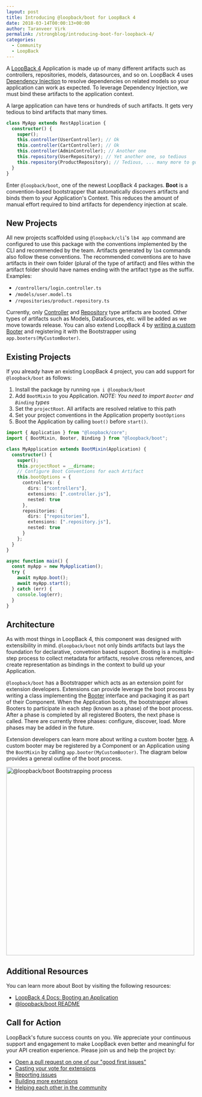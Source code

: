 ```yaml
---
layout: post
title: Introducing @loopback/boot for LoopBack 4
date: 2018-03-14T00:00:13+00:00
author: Taranveer Virk
permalink: /strongblog/introducing-boot-for-loopback-4/
categories:
  - Community
  - LoopBack
---
```


A [LoopBack 4](https://strongloop.com/strongblog/announcing-loopback-next/) Application is made up of many different artifacts such as controllers, repositories, models, datasources, and so on. LoopBack 4 uses [Dependency Injection](http://loopback.io/doc/en/lb4/Dependency-injection.html) to resolve dependencies on related models so your application can work as expected. To leverage Dependency Injection, we must bind these artifacts to the application context.

A large application can have tens or hundreds of such artifacts. It gets very tedious to bind artifacts that many times.

```ts
class MyApp extends RestApplication {
  constructor() {
    super();
    this.controller(UserController); // Ok
    this.controller(CartController); // Ok
    this.controller(AdminController); // Another one
    this.repository(UserRepository); // Yet another one, so tedious
    this.repository(ProductRepository); // Tedious, ... many more to go
  }
}
```
<!--more-->
Enter `@loopback/boot`, one of the newest LoopBack 4 packages. **Boot** is a convention-based bootstrapper that automatically discovers artifacts and binds them to your Application's Context. This reduces the amount of manual effort
required to bind artifacts for dependency injection at scale.

<!-- more -->

## New Projects

All new projects scaffolded using `@loopback/cli`'s `lb4 app` command are configured to use this package with the conventions implemented by the CLI and recommended by the team. Artifacts generated by `lb4` commands also follow these
conventions. The recommended conventions are to have artifacts in their own folder (plural of the type of artifact) and files within the artifact folder should have names ending with the artifact type as the suffix. Examples:

* `/controllers/login.controller.ts`
* `/models/user.model.ts`
* `/repositories/product.repository.ts`

Currently, only [Controller](http://loopback.io/doc/en/lb4/Controllers.html) and [Repository](http://loopback.io/doc/en/lb4/Repositories.html) type artifacts are booted. Other types of artifacts such as Models, DataSources, etc. will be added as we move towards release. You can also extend LoopBack 4 by [writing a custom Booter](http://loopback.io/doc/en/lb4/Booting-an-Application.html#custom-booters) and registering it with the Bootstrapper using `app.booters(MyCustomBooter)`.

## Existing Projects

If you already have an existing LoopBack 4 project, you can add support for `@loopback/boot` as follows:

1.  Install the package by running `npm i @loopback/boot`
2.  Add `BootMixin` to you Application. _NOTE: You need to import `Booter` and `Binding` types_
3.  Set the `projectRoot`. All artifacts are resolved relative to this path
4.  Set your project conventions in the Application property `bootOptions`
5.  Boot the Application by calling `boot()` before `start()`.

```ts
import { Application } from "@loopback/core";
import { BootMixin, Booter, Binding } from "@loopback/boot";

class MyApplication extends BootMixin(Application) {
  constructor() {
    super();
    this.projectRoot = __dirname;
    // Configure Boot Conventions for each Artifact
    this.bootOptions = {
      controllers: {
        dirs: ["controllers"],
        extensions: [".controller.js"],
        nested: true
      },
      repositories: {
        dirs: ["repositories"],
        extensions: [".repository.js"],
        nested: true
      }
    };
  }
}

async function main() {
  const myApp = new MyApplication();
  try {
    await myApp.boot();
    await myApp.start();
  } catch (err) {
    console.log(err);
  }
}
```

## Architecture

As with most things in LoopBack 4, this component was designed with extensibility in mind. `@loopback/boot` not only binds artifacts but lays the foundation for declarative, convetnion based support. Booting is a multiple-step process to collect metadata for artifacts, resolve cross references, and create representation as bindings in the context to build up your Application.

`@loopback/boot` has a Bootstrapper which acts as an extension point for extension developers. Extensions can provide leverage the boot process by writing a class implementing the [Booter](http://loopback.io/doc/en/lb4/Booting-an-Application.html#booters) interface and packaging it as part of their Component. When the Application boots, the bootstrapper allows Booters to participate in each step (known as a phase) of the boot process. After a phase is completed by all registered Booters, the next phase is called. There are currently three phases: configure, discover, load. More phases may be added in the future.

Extension developers can learn more about writing a custom booter [here](http://loopback.io/doc/en/lb4/Booting-an-Application.html#custom-booters). A custom booter may be registered by a Component or an Application using the `BootMixin` by calling `app.booter(MyCustomBooter)`. The diagram below provides a general outline of the boot process.

<img src="https://strongloop.com/blog-assets/2018/03/boot-process.png" alt="@loopback/boot Bootstrapping process" style="width: 500px; margin:auto;"/>

## Additional Resources

You can learn more about Boot by visiting the following resources:

* [LoopBack 4 Docs: Booting an Application](http://loopback.io/doc/en/lb4/Booting-an-Application.html)
* [@loopback/boot README](https://github.com/strongloop/loopback-next/blob/master/packages/boot/README.md)

## Call for Action

LoopBack's future success counts on you. We appreciate your continuous support and engagement to make LoopBack even better and meaningful for your API creation experience. Please join us and help the project by:

* [Open a pull request on one of our "good first issues"](https://github.com/strongloop/loopback-next/labels/good%20first%20issue)
* [Casting your vote for extensions](https://github.com/strongloop/loopback-next/issues/512)
* [Reporting issues](https://github.com/strongloop/loopback-next/issues)
* [Building more extensions](https://github.com/strongloop/loopback-next/issues/647)
* [Helping each other in the community](https://groups.google.com/forum/#!forum/loopbackjs)
